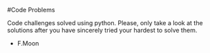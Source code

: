 #Code Problems

Code challenges solved using python. Please, only take a look at the solutions after you have sincerely tried your hardest to solve them.

- F.Moon
